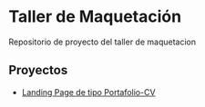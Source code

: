 # Taller de Maquetación

Repositorio de proyecto del taller de maquetacion

## Proyectos

- [Landing Page de tipo Portafolio-CV](https://hirammahandi.github.io/taller-maquetacion/portafolio-cv)
